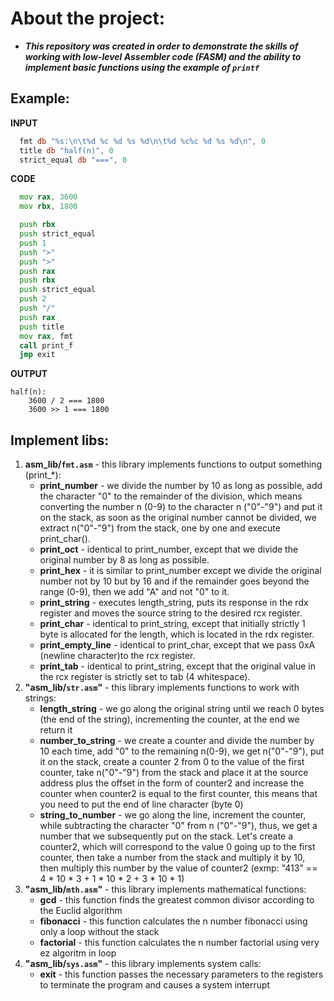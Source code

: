 # About the project:
- ***This repository was created in order to demonstrate the skills of working with low-level Assembler code (FASM) and the ability to implement basic functions using the example of `printf`***

## Example:

**INPUT**
```asm
  fmt db "%s:\n\t%d %c %d %s %d\n\t%d %c%c %d %s %d\n", 0
  title db "half(n)", 0
  strict_equal db "===", 0
```

**CODE**
```asm
  mov rax, 3600
  mov rbx, 1800

  push rbx
  push strict_equal
  push 1
  push ">"
  push ">"
  push rax
  push rbx
  push strict_equal
  push 2
  push "/"
  push rax
  push title
  mov rax, fmt
  call print_f
  jmp exit
```

**OUTPUT**
```vim
half(n):
    3600 / 2 === 1800
    3600 >> 1 === 1800
```

## Implement libs:
  1. **asm_lib/`fmt.asm`** - this library implements functions to output something (print_*):
      - **print_number** - we divide the number by 10 as long as possible, add the character "0" to the remainder of the division, which means converting the number n (0-9) to the character n ("0"-"9") and put it on the stack, as soon as the original number cannot be divided, we extract n("0"-"9") from the stack, one by one and execute print_char().
      - **print_oct** - identical to print_number, except that we divide the original number by 8 as long as possible.
      - **print_hex** - it is similar to print_number except we divide the original number not by 10 but by 16 and if the remainder goes beyond the range (0-9), then we add "A" and not "0" to it.
      - **print_string** - executes length_string, puts its response in the rdx register and moves the source string to the desired rcx register.
      - **print_char** - identical to print_string, except that initially strictly 1 byte is allocated for the length, which is located in the rdx register.
      - **print_empty_line** - identical to print_char, except that we pass 0xA (newline character)to the rcx register.
      - **print_tab** - identical to print_string, except that the original value in the rcx register is strictly set to tab (4 whitespace).
  2. **"asm_lib/`str.asm`"** - this library implements functions to work with strings:
      - **length_string** - we go along the original string until we reach 0 bytes (the end of the string), incrementing the counter, at the end we return it
      - **number_to_string** - we create a counter and divide the number by 10 each time, add "0" to the remaining n(0-9), we get n("0"-"9"), put it on the stack, create a counter 2 from 0 to the value of the first counter, take n("0"-"9") from the stack and place it at the source address plus the offset in the form of counter2 and increase the counter when counter2 is equal to the first counter, this means that you need to put the end of line character (byte 0)
      - **string_to_number** - we go along the line, increment the counter, while subtracting the character "0" from n ("0"-"9"), thus, we get a number that we subsequently put on the stack. Let's create a counter2, which will correspond to the value 0 going up to the first counter, then take a number from the stack and multiply it by 10, then multiply this number by the value of counter2 (exmp: "413" == 4 * 10 * 3 + 1 * 10 * 2 + 3 * 10 * 1)
  3. **"asm_lib/`mth.asm`"** - this library implements mathematical functions:
      - **gcd** - this function finds the greatest common divisor according to the Euclid algorithm
      - **fibonacci** - this function calculates the n number fibonacci using only a loop without the stack
      - **factorial** - this function calculates the n number factorial using very ez algoritm in loop
  4. **"asm_lib/`sys.asm`"** - this library implements system calls:
      - **exit** - this function passes the necessary parameters to the registers to terminate the program and causes a system interrupt
